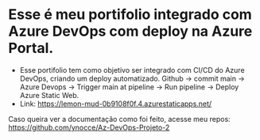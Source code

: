 # Esse é meu portifolio integrado com Azure DevOps com deploy na Azure Portal.

- Esse portifolio tem como objetivo ser integrado com CI/CD do Azure DevOps, criando um deploy automatizado.
  Github -> commit main -> Azure Devops -> Trigger main at pipeline -> Run pipeline -> Deploy Azure Static Web.
- Link: https://lemon-mud-0b9108f0f.4.azurestaticapps.net/

Caso queira ver a documentação como foi feito, acesse meu repos: https://github.com/ynocce/Az-DevOps-Projeto-2
